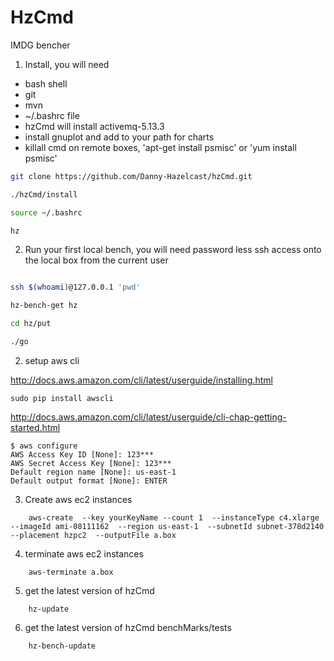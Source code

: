 # HzCmd

IMDG bencher

1) Install, you will need 
 
 * bash shell
 * git
 * mvn 
 * ~/.bashrc file 
 * hzCmd will install activemq-5.13.3
 * install gnuplot and add to your path for charts
 * killall cmd on remote boxes,  'apt-get install psmisc'  or  'yum install psmisc'
 

```sh
git clone https://github.com/Danny-Hazelcast/hzCmd.git

./hzCmd/install

source ~/.bashrc

hz
```
  
2) Run your first local bench, you will need password less ssh access onto the local box from the current user

```sh

ssh $(whoami)@127.0.0.1 'pwd'

hz-bench-get hz

cd hz/put

./go
```


2) setup aws cli

http://docs.aws.amazon.com/cli/latest/userguide/installing.html
```
sudo pip install awscli
```

http://docs.aws.amazon.com/cli/latest/userguide/cli-chap-getting-started.html
```
$ aws configure
AWS Access Key ID [None]: 123***
AWS Secret Access Key [None]: 123***
Default region name [None]: us-east-1
Default output format [None]: ENTER
```


3) Create aws ec2 instances 
```
    aws-create  --key yourKeyName --count 1  --instanceType c4.xlarge  --imageId ami-08111162  --region us-east-1  --subnetId subnet-378d2140  --placement hzpc2  --outputFile a.box
```


4) terminate aws ec2 instances 
```
    aws-terminate a.box
```


5) get the latest version of hzCmd
```
    hz-update
```


6) get the latest version of hzCmd benchMarks/tests
```
    hz-bench-update
```